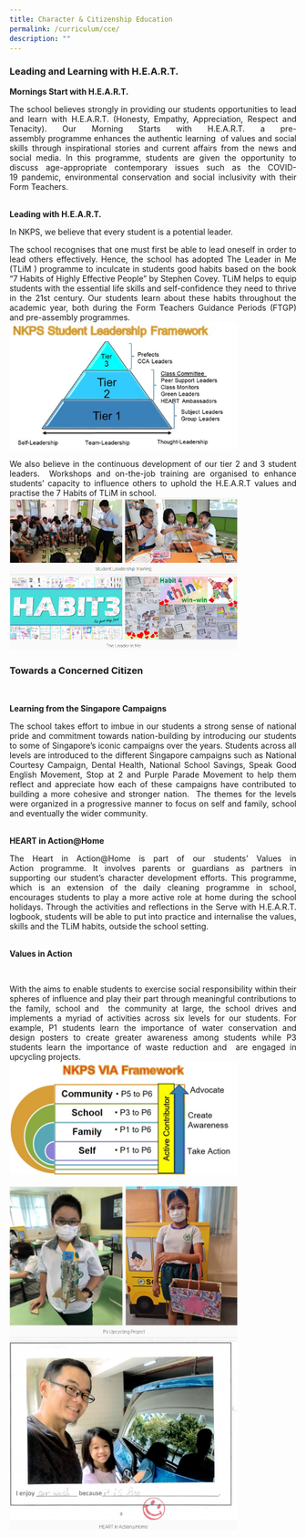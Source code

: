 ```yaml
---
title: Character & Citizenship Education
permalink: /curriculum/cce/
description: ""
---
```

### Leading and Learning with H.E.A.R.T.

**Mornings Start with H.E.A.R.T.**  

<p style="text-align: justify">The school believes strongly in providing our students opportunities to lead and learn with H.E.A.R.T. (Honesty, Empathy, Appreciation, Respect and Tenacity). Our Morning Starts with H.E.A.R.T. a pre-assembly programme enhances the authentic learning  of values and social skills through inspirational stories and current affairs from the news and social media. In this programme, students are given the opportunity to discuss age-appropriate contemporary issues such as the COVID-19 pandemic, environmental conservation and social inclusivity with their Form Teachers.<br>
<br>

**Leading with H.E.A.R.T.**

<p style="text-align: justify">In NKPS, we believe that every student is a potential leader. 

<p style="text-align: justify">The school recognises that one must first be able to lead oneself in order to lead others effectively. Hence, the school has adopted The Leader in Me (TLiM ) programme to inculcate in students good habits based on the book “7 Habits of Highly Effective People” by Stephen Covey. TLiM helps to equip students with the essential life skills and self-confidence they need to thrive in the 21st century. Our students learn about these habits throughout the academic year, both during the Form Teachers Guidance Periods (FTGP) and pre-assembly programmes.
<br>
<img src="/images/cce1.jpg" 
         style="width:400px"
			/>
<br>


<p style="text-align: justify">We also believe in the continuous development of our tier 2 and 3 student leaders.  Workshops and on-the-job training are organised to enhance students’ capacity to influence others to uphold the H.E.A.R.T values and practise the 7 Habits of TLiM in school.
	
<br>
<img src="/images/cce3.png" 
         style="width:400px"
			/>
<br>
	
### Towards a Concerned Citizen
<br>
	
**Learning from the Singapore Campaigns**

<p style="text-align: justify">The school takes effort to imbue in our students a strong sense of national pride and commitment towards nation-building by introducing our students to some of Singapore’s iconic campaigns over the years. Students across all levels are introduced to the different Singapore campaigns such as National Courtesy Campaign, Dental Health, National School Savings, Speak Good English Movement, Stop at 2 and Purple Parade Movement to help them reflect and appreciate how each of these campaigns have contributed to building a more cohesive and stronger nation.  The themes for the levels were organized in a progressive manner to focus on self and family, school and eventually the wider community.<br>
<br>

**HEART in Action@Home**
<br>
	
<p style="text-align: justify">The Heart in Action@Home is part of our students’ Values in Action programme. It involves parents or guardians as partners in supporting our student’s character development efforts. This programme, which is an extension of the daily cleaning programme in school, encourages students to play a more active role at home during the school holidays. Through the activities and reflections in the Serve with H.E.A.R.T. logbook, students will be able to put into practice and internalise the values, skills and the TLiM habits, outside the school setting.<br>
<br>

**Values in Action**<br>
	
<br>
<p style="text-align: justify">With the aims to enable students to exercise social responsibility within their spheres of influence and play their part through meaningful contributions to the family, school and  the community at large, the school drives and implements a myriad of activities across six levels for our students. For example, P1 students learn the importance of water conservation and design posters to create greater awareness among students while P3 students learn the importance of waste reduction and  are engaged in upcycling projects.

<br>
<img src="/images/cce2.jpg" 
         style="width:400px"
			/>
<br>
<br>
<img src="/images/cce4.png" 
         style="width:400px"
			/>
<br>